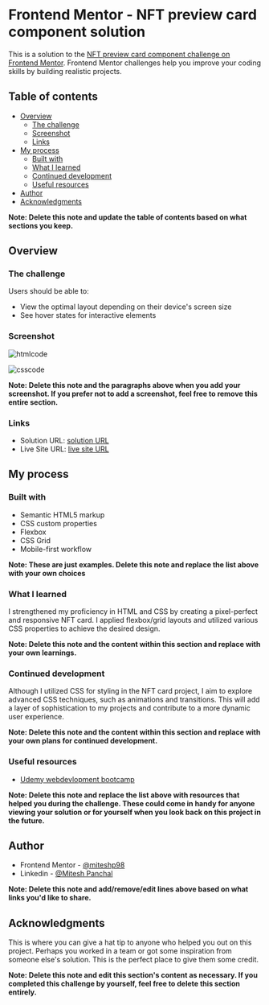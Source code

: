 # Frontend Mentor - NFT preview card component solution

This is a solution to the [NFT preview card component challenge on Frontend Mentor](https://www.frontendmentor.io/challenges/nft-preview-card-component-SbdUL_w0U). Frontend Mentor challenges help you improve your coding skills by building realistic projects.

## Table of contents

- [Overview](#overview)
  - [The challenge](#the-challenge)
  - [Screenshot](#screenshot)
  - [Links](#links)
- [My process](#my-process)
  - [Built with](#built-with)
  - [What I learned](#what-i-learned)
  - [Continued development](#continued-development)
  - [Useful resources](#useful-resources)
- [Author](#author)
- [Acknowledgments](#acknowledgments)

**Note: Delete this note and update the table of contents based on what sections you keep.**

## Overview

### The challenge

Users should be able to:

- View the optimal layout depending on their device's screen size
- See hover states for interactive elements

### Screenshot

![htmlcode](https://github.com/miteshp98/nft-preview-card-component-main/assets/145320555/c7d2be81-3cb1-497c-82db-f91feabdf7aa)

![csscode](https://github.com/miteshp98/nft-preview-card-component-main/assets/145320555/35e17a3d-1e61-49d0-9393-1b09250b9331)


**Note: Delete this note and the paragraphs above when you add your screenshot. If you prefer not to add a screenshot, feel free to remove this entire section.**

### Links

- Solution URL: [solution URL](https://github.com/miteshp98/nft-preview-card-component-main)
- Live Site URL: [live site URL](https://miteshp98.github.io/nft-preview-card-component-main/)

## My process

### Built with

- Semantic HTML5 markup
- CSS custom properties
- Flexbox
- CSS Grid
- Mobile-first workflow

**Note: These are just examples. Delete this note and replace the list above with your own choices**

### What I learned

I strengthened my proficiency in HTML and CSS by creating a pixel-perfect and responsive NFT card. I applied flexbox/grid layouts and utilized various CSS properties to achieve the desired design.

**Note: Delete this note and the content within this section and replace with your own learnings.**

### Continued development

Although I utilized CSS for styling in the NFT card project, I aim to explore advanced CSS techniques, such as animations and transitions. This will add a layer of sophistication to my projects and contribute to a more dynamic user experience.

**Note: Delete this note and the content within this section and replace with your own plans for continued development.**

### Useful resources

- [Udemy webdevlopment bootcamp](https://www.udemy.com/share/101W9C3@ftTKeSIJSba4T4_6764_ENETpDycsX9d0HTt5GqcaNQsN9jrUpFwUDS_IJG8XO8eBA==/)

**Note: Delete this note and replace the list above with resources that helped you during the challenge. These could come in handy for anyone viewing your solution or for yourself when you look back on this project in the future.**

## Author

- Frontend Mentor - [@miteshp98](https://www.frontendmentor.io/profile/miteshp98)
- Linkedin - [@Mitesh Panchal](https://www.linkedin.com/in/mitesh-panchal-356558126/)

**Note: Delete this note and add/remove/edit lines above based on what links you'd like to share.**

## Acknowledgments

This is where you can give a hat tip to anyone who helped you out on this project. Perhaps you worked in a team or got some inspiration from someone else's solution. This is the perfect place to give them some credit.

**Note: Delete this note and edit this section's content as necessary. If you completed this challenge by yourself, feel free to delete this section entirely.**
